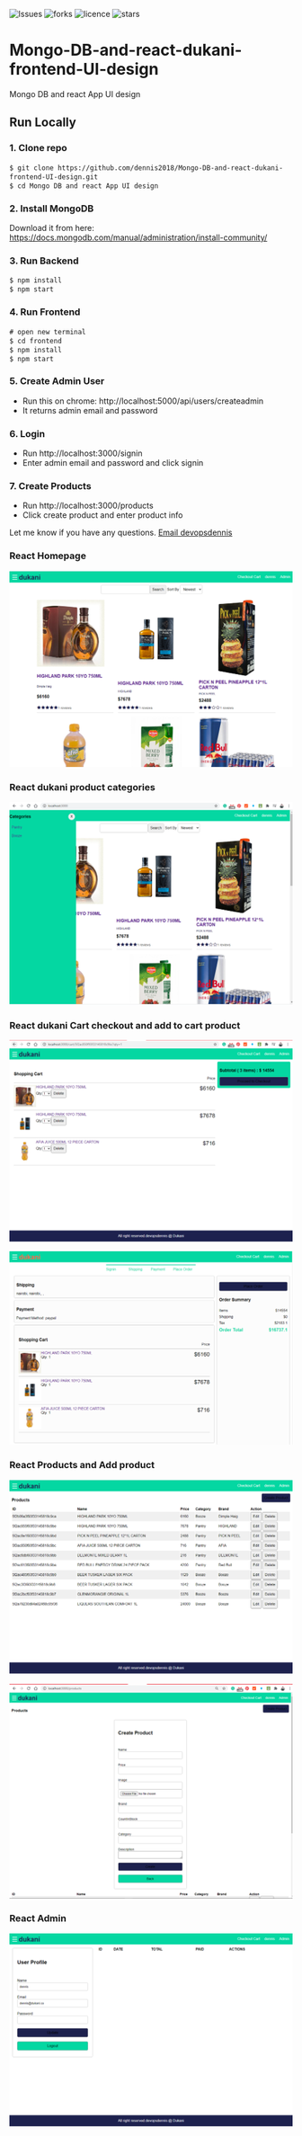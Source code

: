 ![Issues](https://img.shields.io/github/issues/dennis2018/Mongo-DB-and-react-dukani-frontend-UI-design?style=for-the-badge)
![forks](https://img.shields.io/github/forks/dennis2018/Mongo-DB-and-react-dukani-frontend-UI-design?style=for-the-badge)
![licence](https://img.shields.io/github/license/dennis2018/Mongo-DB-and-react-dukani-frontend-UI-design?style=for-the-badge)
![stars](https://img.shields.io/github/stars/dennis2018/Mongo-DB-and-react-dukani-frontend-UI-design?style=for-the-badge)



# Mongo-DB-and-react-dukani-frontend-UI-design
Mongo DB and react App UI design

## Run Locally

### 1. Clone repo

```
$ git clone https://github.com/dennis2018/Mongo-DB-and-react-dukani-frontend-UI-design.git
$ cd Mongo DB and react App UI design
```

### 2. Install MongoDB

Download it from here: https://docs.mongodb.com/manual/administration/install-community/

### 3. Run Backend

```
$ npm install
$ npm start
```

### 4. Run Frontend

```
# open new terminal
$ cd frontend
$ npm install
$ npm start
```

### 5. Create Admin User

- Run this on chrome: http://localhost:5000/api/users/createadmin
- It returns admin email and password

### 6. Login

- Run http://localhost:3000/signin
- Enter admin email and password and click signin

### 7. Create Products

- Run http://localhost:3000/products
- Click create product and enter product info

Let me know if you have any questions. [Email devopsdennis](mailto:dennismburu10@gmail.com)

### React Homepage
![homepage](https://github.com/dennis2018/Mongo-DB-and-react-dukani-frontend-UI-design/blob/master/Element_homepage.PNG)

### React dukani product categories
![categories](https://github.com/dennis2018/Mongo-DB-and-react-dukani-frontend-UI-design/blob/master/Element_Categories.PNG)

### React dukani Cart checkout and add to cart product

![cart](https://github.com/dennis2018/Mongo-DB-and-react-dukani-frontend-UI-design/blob/master/Element_Add_to_cart.PNG)

![cart checkout](https://github.com/dennis2018/Mongo-DB-and-react-dukani-frontend-UI-design/blob/master/Element_cart_checkout.PNG)

### React Products and Add product
![product](https://github.com/dennis2018/Mongo-DB-and-react-dukani-frontend-UI-design/blob/master/Element_Product_List.PNG)

![add product](https://github.com/dennis2018/Mongo-DB-and-react-dukani-frontend-UI-design/blob/master/Element_Create_New_Product.PNG)

### React Admin
![admin](https://github.com/dennis2018/Mongo-DB-and-react-dukani-frontend-UI-design/blob/master/Element_admin_account.PNG)

